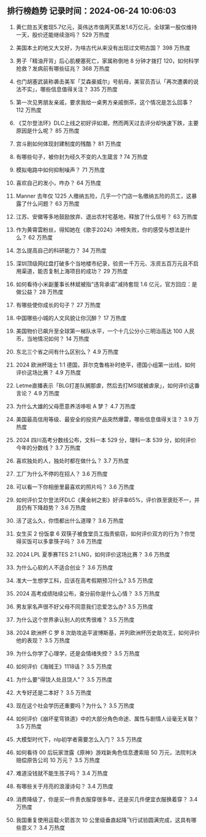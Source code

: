 
## 排行榜趋势 记录时间：2024-06-24 10:06:03
  
  1. 黄仁勋五天套现5.7亿元，英伟达市值两天蒸发1.6万亿元，全球第一股仅维持一天，股价还能继续涨吗？ 529 万热度
    
  2. 美国本土的地又大又好，为啥古代从来没有出现过文明古国？ 398 万热度
    
  3. 男子「精油开背」后心肌梗塞死亡，家属称倒地 8 分钟才拨打 120，如何科学抢救？发病前有哪些征兆？ 368 万热度
    
  4. 也门胡塞武装称袭击美军「艾森豪威尔」号航母，美官员否认「再次遭袭的说法不实」，哪些信息值得关注？ 335 万热度
    
  5. 第一次见男朋友亲戚，要求我给一桌男方亲戚倒茶，这个情况是怎么回事？ 112 万热度
    
  6. 《艾尔登法环》DLC上线之初好评如潮，然而两天过去评分却快速下跌，主要原因是什么呢？ 85 万热度
    
  7. 宫斗剧如何体现封建制度的残酷？ 81 万热度
    
  8. 有哪些句子，被你封为经久不变的人生箴言 ? 74 万热度
    
  9. 模拟电路中如何抑制噪声？ 71 万热度
    
  10. 喜欢自己的发小，咋办？ 64 万热度
    
  11. Manner 去年仅 1225 人缴纳五险，几乎一个门店一名缴纳五险的员工，这暴露了什么问题？ 63 万热度
    
  12. 江苏、安徽等多地鼓励放弃、退出农村宅基地，释放了什么信号？ 63 万热度
    
  13. 作为黄霄雲粉丝，得知她在《歌手2024》冲榜失败，你的感受与想法是什么？ 62 万热度
    
  14. 怎么提高自己的科研能力？ 34 万热度
    
  15. 深圳顶级网红盘打破多个当地楼市纪录，验资一千万元、冻资五百万元且不启用渠道，能否复制上海项目的成功？ 29 万热度
    
  16. 如何看待小米副董事长林斌被指“违背承诺”减持套现 1.6 亿元，官方回应：是做公益？ 28 万热度
    
  17. 有哪些使你成长的句子？ 27 万热度
    
  18. 中国哪些小城的人文风貌让你沉醉？ 17 万热度
    
  19. 美国物价已飙升至全球第一梯队水平，一个十几公分小三明治高达 100 人民币，当地情况如何？ 14 万热度
    
  20. 东北三个省之间有什么区别么？ 4.9 万热度
    
  21. 2024 欧洲杯瑞士 1:1 德国，菲尔克鲁格补时绝平，德国小组第一出线，如何评价这场比赛？ 4.9 万热度
    
  22. Letme直播表示「BLG打差队搁那虐，然后去打MSI就被虐泉」，如何评价这番言论？ 4.9 万热度
    
  23. 为什么大雄的父母愿意养活哆啦 A 梦？ 4.7 万热度
    
  24. 美国最高信用等级、最安全的投资产品突然爆雷，哪些信息值得关注？ 3.9 万热度
    
  25. 2024 四川高考分数线公布，文科一本 529 分，理科一本 539 分，如何评价今年的分数线？ 3.7 万热度
    
  26. 喜欢独处的人，独处时都在做什么？ 3.7 万热度
    
  27. 工厂为什么不停的在招人？ 3.6 万热度
    
  28. 可以看一下你相册里最喜欢的照片吗？ 3.6 万热度
    
  29. 如何评价艾尔登法环DLC《黄金树之影》好评率65%，评价跌至褒贬不一，并且仍有下降趋势？ 3.6 万热度
    
  30. 活了这么久，你悟都出什么道理？ 3.6 万热度
    
  31. 女生买 2 份饭拿 6 双筷子被食堂员工指责偷窃，如何评价双方的行为？你觉得买饭可以多拿筷子吗？ 3.6 万热度
    
  32. 2024 LPL 夏季赛TES 2:1 LNG，如何评价这场比赛？ 3.6 万热度
    
  33. 为什么心软的人不适合创业？ 3.6 万热度
    
  34. 准大一生想学工科，应该在高考假期预习什么? 3.5 万热度
    
  35. 2024 高考成绩陆续公布，查分前你是什么心情？ 3.5 万热度
    
  36. 男友家名声很不好父母不同意我们恋爱怎么办? 3.5 万热度
    
  37. 为什么这个世界承认别人的优秀很难？ 3.5 万热度
    
  38. 2024 欧洲杯 C 罗 8 次助攻追平波博斯基，并列欧洲杯历史助攻王，如何评价他的表现？ 3.5 万热度
    
  39. 为什么你学了心理学，还是会情绪失控？ 3.5 万热度
    
  40. 如何评价《海贼王》1118话？ 3.5 万热度
    
  41. 为什么要“得饶人处且饶人”？ 3.5 万热度
    
  42. 大专好还是二本好？ 3.5 万热度
    
  43. 现在这个社会学历还重要吗？为什么？ 3.5 万热度
    
  44. 如何评价《崩坏星穹铁道》中的大部分角色命途、属性与剧情人设毫无关联？ 3.5 万热度
    
  45. 大模型时代下，nlp初学者需要怎么入门？ 3.5 万热度
    
  46. 如何看待 00 后玩家泄露《原神》游戏新角色信息遭索赔 50 万元，法院判决赔偿原告公司 10 万元？ 3.5 万热度
    
  47. 难道没钱就不能生孩子吗？ 3.4 万热度
    
  48. 有哪些关于月亮的浪漫诗句？ 3.4 万热度
    
  49. 消费降级了，你是买一件贵衣服穿很多年，还是买几件便宜衣服换着穿？ 3.4 万热度
    
  50. 我国重复使用运载火箭首次 10 公里级垂直起降飞行试验圆满完成，这具有哪些意义？ 3.4 万热度
    